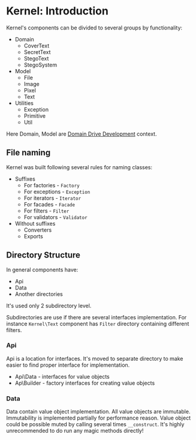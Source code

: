 Kernel: Introduction
====================

Kernel's components can be divided to several groups by functionality:

* Domain
  * CoverText
  * SecretText
  * StegoText
  * StegoSystem 
* Model
  * File
  * Image
  * Pixel
  * Text
* Utilities
  * Exception
  * Primitive
  * Util

Here Domain, Model are [Domain Drive Development](https://en.wikipedia.org/wiki/Domain-driven_design#Building_blocks) context.

File naming
-----------
Kernel was built following several rules for naming classes:

* Suffixes
  * For factories - ``Factory``
  * For exceptions - ``Exception`` 
  * For iterators - ``Iterator``
  * For facades - ``Facade``
  * For filters - ``Filter``
  * For validators - ``Validator`` 
* Without suffixes
  * Converters
  * Exports

Directory Structure
-------------------
In general components have:

* Api
* Data
* Another directories

It's used only 2 subdirectory level.

Subdirectories are use if there are several interfaces implementation.
For instance ``Kernel\Text`` component has ``Filter`` directory containing different filters.

### Api
Api is a location for interfaces. It's moved to separate directory to make easier to find proper interface for implementation.

* Api\Data - interfaces for value objects
* Ap\Builder - factory interfaces for creating value objects

### Data
Data contain value object implementation. All value objects are immutable. Immutability is implemented partially for performance reason.
Value object could be possible muted by calling several times ``__construct``. It's highly unrecommended to do run any magic methods directly!
